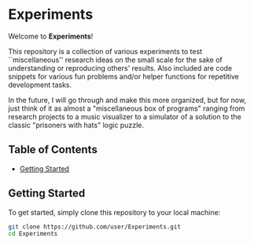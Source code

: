 # Experiments

Welcome to **Experiments**! 

This repository is a collection of various experiments to test ``miscellaneous'' research ideas on the small scale for the 
sake of understanding or reproducing others' results. Also included are code snippets for various fun problems and/or helper functions for repetitive
development tasks.

In the future, I will go through and make this more organized, but for now, just think of it as almost a "miscellaneous box of programs" ranging
from research projects to a music visualizer to a simulator of a solution to the classic "prisoners with hats" logic puzzle.

## Table of Contents

- [Getting Started](#getting-started)

## Getting Started

To get started, simply clone this repository to your local machine:

```bash
git clone https://github.com/user/Experiments.git
cd Experiments
```
